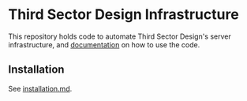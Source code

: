 # Third Sector Design Infrastructure

This repository holds code to automate Third Sector Design's server infrastructure, and [documentation](docs) on how to use the code.

## Installation

See [installation.md](docs/install.md).
